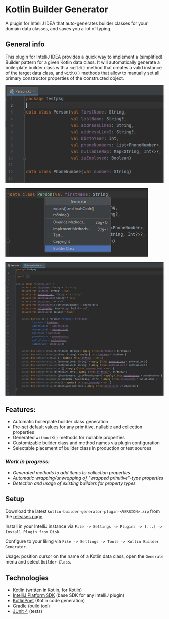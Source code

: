 # Kotlin Builder Generator

A plugin for IntelliJ IDEA that auto-generates builder classes for your domain data classes, and saves you a lot of typing.

## General info

This plugin for IntelliJ IDEA provides a quick way to implement a (simplified) Builder pattern for a given Kotlin data class. It will automatically generate a boilerplate builder class with a `build()` method that creates a valid instance of the target data class, and `withX()` methods that allow to manually set all primary constructor properties of the constructed object.

![screenshot of a "Person" Kotlin data class](assets/readme-test-class.png)

![screenshot of the "Generate" menu with "Builder Class" option](assets/readme-menu.png)

![screenshot of the generated "PersonBuilder" builder class](assets/readme-builder.png)

## Features:

- Automatic boilerplate builder class generation
- Pre-set default values for any primitive, nullable and collection properties
- Generated `withoutX()` methods for nullable properties
- Customizable builder class and method names via plugin configuration
- Selectable placement of builder class in production or test sources

### *Work in progress:*

- *Generated methods to add items to collection properties*
- *Automatic wrapping/unwrapping of "wrapped primitive"-type properties*
- *Detection and usage of existing builders for property types*

## Setup

Download the latest `kotlin-builder-generator-plugin-<VERSION>.zip` from the [releases page](https://github.com/MaibornWolff/intellij-kotlin-builder-plugin/releases/). 

Install in your IntelliJ instance via `File -> Settings -> Plugins -> [...] -> Install Plugin from Disk`.

Configure to your liking via `File -> Settings -> Tools -> Kotlin Builder Generator`.

Usage: position cursor on the name of a Kotlin data class, open the `Generate` menu and select `Builder Class`.

## Technologies

- [Kotlin](https://kotlinlang.org/) (written in Kotlin, for Kotlin)
- [IntelliJ Platform SDK](https://plugins.jetbrains.com/docs/intellij/welcome.html) (base SDK for any IntelliJ plugin)
- [KotlinPoet](https://square.github.io/kotlinpoet/) (Kotlin code generation)
- [Gradle](https://gradle.org/) (build tool) 
- [JUnit 4](https://junit.org/junit4/) (tests)